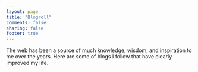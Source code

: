 ```yaml
---
layout: page
title: "Blogroll"
comments: false
sharing: false
footer: true
---
```

The web has been a source of much knowledge, wisdom, and inspiration to me over the years. Here are some of blogs I follow that have clearly improved my life.

